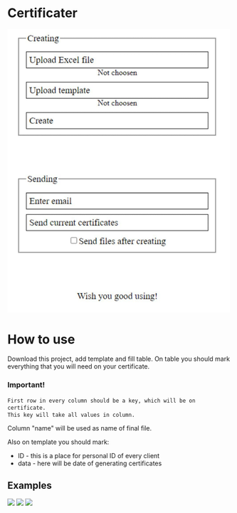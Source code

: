 # Certificater

<img src="https://github.com/AndreyGL0290/Certificater/blob/main/example4.png?raw=true" width="500" />

# How to use
Download this project, add template and fill table. 
On table you should mark everything that you will need on your certificate.
### Important!
	First row in every column should be a key, which will be on certificate. 
	This key will take all values in column.

Column "name" will be used as name of final file.

Also on template you should mark:
- ID - this is a place for personal ID of every client
- data - here will be date of generating certificates

## Examples

<img src="https://github.com/VB2007/Certificater/blob/main/example1.png?raw=true" width="500" />

<img src="https://github.com/VB2007/Certificater/blob/main/example2.png?raw=true" width="500" />

<img src="https://github.com/VB2007/Certificater/blob/main/example3.png?raw=true" width="500" />
